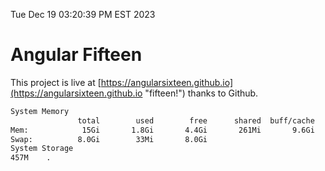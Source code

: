 Tue Dec 19 03:20:39 PM EST 2023

# Angular Fifteen


This project is live at [https://angularsixteen.github.io](https://angularsixteen.github.io "fifteen!") thanks to Github.

```bash
System Memory
               total        used        free      shared  buff/cache   available
Mem:            15Gi       1.8Gi       4.4Gi       261Mi       9.6Gi        13Gi
Swap:          8.0Gi        33Mi       8.0Gi
System Storage
457M	.
```
